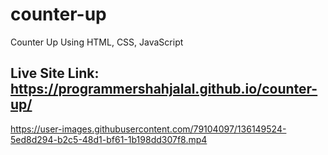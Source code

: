 # counter-up
Counter Up Using HTML, CSS, JavaScript

## Live Site Link: https://programmershahjalal.github.io/counter-up/


https://user-images.githubusercontent.com/79104097/136149524-5ed8d294-b2c5-48d1-bf61-1b198dd307f8.mp4


